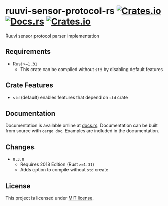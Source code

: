 # ruuvi-sensor-protocol-rs [![Crates.io](https://img.shields.io/crates/v/ruuvi-sensor-protocol.svg)](https://crates.io/crates/ruuvi-sensor-protocol) [![Docs.rs](https://docs.rs/ruuvi-sensor-protocol/badge.svg)](https://docs.rs/ruuvi-sensor-protocol) [![Crates.io](https://img.shields.io/crates/l/ruuvi-sensor-protocol.svg)](https://crates.io/crates/ruuvi-sensor-protocol)

Ruuvi sensor protocol parser implementation

## Requirements
- Rust `>=1.31`
  - This crate can be compiled without `std` by disabling default features

## Crate Features
- `std` (default) enables features that depend on `std` crate

## Documentation
Documentation is available online at
[docs.rs](https://docs.rs/ruuvi-sensor-protocol). Documentation can be built
from source with `cargo doc`. Examples are included in the documentation.

## Changes
- `0.3.0`
  - Requires 2018 Edition (Rust `>=1.31`)
  - Adds option to compile without `std` create

## License
This project is licensed under [MIT license](LICENSE).
